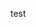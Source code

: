 <!doctype html>
<html>
  <head>
    <title> Hallo di</title>
    <meta charset "UTF-8">
  </head>
  <body>
    <p> test </p>
  </body>
</html>
